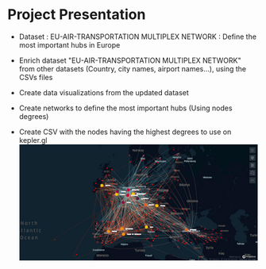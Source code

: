 # Project Presentation

* Dataset : EU-AIR-TRANSPORTATION MULTIPLEX NETWORK : Define the most important hubs in Europe

* Enrich dataset "EU-AIR-TRANSPORTATION MULTIPLEX NETWORK" from other datasets (Country, city names, airport names...), using the CSVs files
* Create data visualizations from the updated dataset
* Create networks to define the most important hubs (Using nodes degrees)
* Create CSV with the nodes having the highest degrees to use on kepler.gl
![alt text](https://github.com/YacineBel91/EU-Multiplex/blob/master/Europe%20Hubs.jpg)
